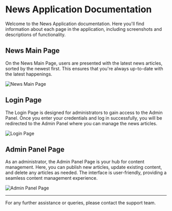 # News Application Documentation

Welcome to the News Application documentation. Here you'll find information about each page in the application, including screenshots and descriptions of functionality.

## News Main Page

On the News Main Page, users are presented with the latest news articles, sorted by the newest first. This ensures that you're always up-to-date with the latest happenings.

![News Main Page](https://github.com/jah3/News/assets/53344968/294d4777-bfd3-450d-9b32-ed585aad8ced)

## Login Page

The Login Page is designed for administrators to gain access to the Admin Panel. Once you enter your credentials and log in successfully, you will be redirected to the Admin Panel where you can manage the news articles.

![Login Page](https://github.com/jah3/News/assets/53344968/7c829e00-a9f7-4704-b91d-21611963e51d)

## Admin Panel Page

As an administrator, the Admin Panel Page is your hub for content management. Here, you can publish new articles, update existing content, and delete any articles as needed. The interface is user-friendly, providing a seamless content management experience.

![Admin Panel Page](![image](https://github.com/jah3/News/assets/53344968/e3c9ccf1-120f-434e-951d-a3ae5faceb4d)
)

---

For any further assistance or queries, please contact the support team.
